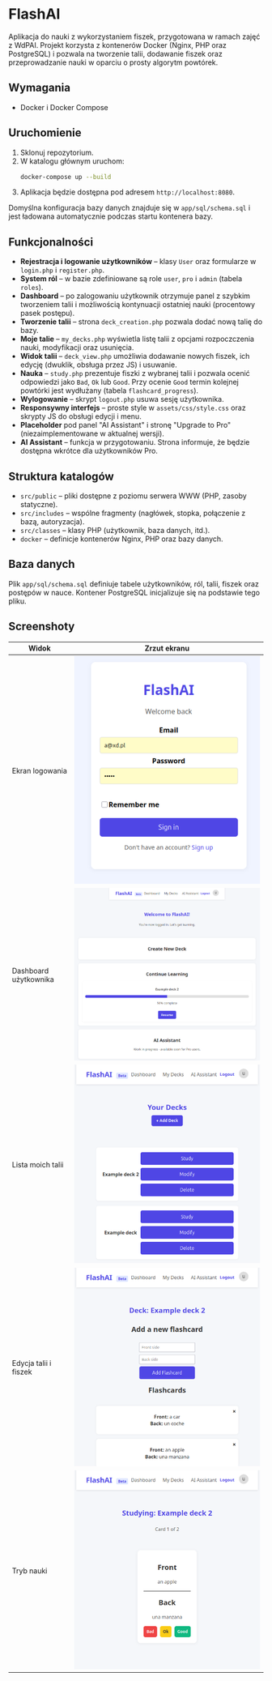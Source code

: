 # FlashAI

Aplikacja do nauki z wykorzystaniem fiszek, przygotowana w ramach zajęć z WdPAI. Projekt korzysta z kontenerów Docker (Nginx, PHP oraz PostgreSQL) i pozwala na tworzenie talii, dodawanie fiszek oraz przeprowadzanie nauki w oparciu o prosty algorytm powtórek.

## Wymagania

- Docker i Docker Compose

## Uruchomienie

1. Sklonuj repozytorium.
2. W katalogu głównym uruchom:
   ```bash
   docker-compose up --build
   ```
3. Aplikacja będzie dostępna pod adresem `http://localhost:8080`.

Domyślna konfiguracja bazy danych znajduje się w `app/sql/schema.sql` i jest ładowana automatycznie podczas startu kontenera bazy.

## Funkcjonalności

- **Rejestracja i logowanie użytkowników** – klasy `User` oraz formularze w `login.php` i `register.php`.
- **System ról** – w bazie zdefiniowane są role `user`, `pro` i `admin` (tabela `roles`).
- **Dashboard** – po zalogowaniu użytkownik otrzymuje panel z szybkim tworzeniem talii i możliwością kontynuacji ostatniej nauki (procentowy pasek postępu).
- **Tworzenie talii** – strona `deck_creation.php` pozwala dodać nową talię do bazy.
- **Moje talie** – `my_decks.php` wyświetla listę talii z opcjami rozpoczczenia nauki, modyfikacji oraz usunięcia.
- **Widok talii** – `deck_view.php` umożliwia dodawanie nowych fiszek, ich edycję (dwuklik, obsługa przez JS) i usuwanie.
- **Nauka** – `study.php` prezentuje fiszki z wybranej talii i pozwala ocenić odpowiedzi jako `Bad`, `Ok` lub `Good`. Przy ocenie `Good` termin kolejnej powtórki jest wydłużany (tabela `flashcard_progress`).
- **Wylogowanie** – skrypt `logout.php` usuwa sesję użytkownika.
- **Responsywny interfejs** – proste style w `assets/css/style.css` oraz skrypty JS do obsługi edycji i menu.
- **Placeholder** pod panel "AI Assistant" i stronę "Upgrade to Pro" (niezaimplementowane w aktualnej wersji).
- **AI Assistant** – funkcja w przygotowaniu. Strona informuje, że będzie dostępna wkrótce dla użytkowników Pro.

## Struktura katalogów

- `src/public` – pliki dostępne z poziomu serwera WWW (PHP, zasoby statyczne).
- `src/includes` – wspólne fragmenty (nagłówek, stopka, połączenie z bazą, autoryzacja).
- `src/classes` – klasy PHP (użytkownik, baza danych, itd.).
- `docker` – definicje kontenerów Nginx, PHP oraz bazy danych.

## Baza danych

Plik `app/sql/schema.sql` definiuje tabele użytkowników, ról, talii, fiszek oraz postępów w nauce. Kontener PostgreSQL inicjalizuje się na podstawie tego pliku.

## Screenshoty

| Widok | Zrzut ekranu |
|-------|--------------|
| Ekran logowania | ![Logowanie](docs/images/login.png) |
| Dashboard użytkownika | ![Dashboard](docs/images/dashboard.png) |
| Lista moich talii | ![Moje talie](docs/images/my_decks.png) |
| Edycja talii i fiszek | ![Widok talii](docs/images/deck_view.png) |
| Tryb nauki | ![Nauka](docs/images/study.png) |

